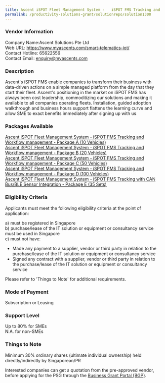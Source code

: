 ```yaml
---
title: Ascent iSPOT Fleet Management System - 	iSPOT FMS Tracking and Workflow management - Package A (10 Vehicles)
permalink: /productivity-solutions-grant/solutionrepo/solution1300
---
```


### Vendor Information
Company Name:Ascent Solutions Pte Ltd <br>Web URL: https://www.myascents.com/smart-telematics-iot/ <br>Contact Hotline: 65622556 <br>Contact Email: enquiry@myascents.com <br>

### Description

Ascent's iSPOT FMS enable companies to transform their business with data-driven actions on a simple managed platform from the day that they start their fleet. Ascent's positioning in the market on iSPOT FMS has always been cost leadership, commoditizing our solutions and making it available to all companies operating fleets. Installation, guided adoption walkthrough and business hours support flattens the learning curve and allow SME to exact benefits immediately after signing up with us

### Packages Available

<a href='https://www.gobusiness.gov.sg/images/psg/Desensitised_Ascent_20200175_Annex_3_Part_1.pdf' target='_blank'>Ascent iSPOT Fleet Management System - 	iSPOT FMS Tracking and Workflow management - Package A (10 Vehicles)</a><br/>
<a href='https://www.gobusiness.gov.sg/images/psg/Desensitised_Ascent_20200175_Annex_3_Part_2.pdf' target='_blank'>Ascent iSPOT Fleet Management System - iSPOT FMS Tracking and Workflow management - Package B (20 Vehicles)</a><br/>
<a href='https://www.gobusiness.gov.sg/images/psg/Desensitised_Ascent_20200175_Annex_3_Part_3.pdf' target='_blank'>Ascent iSPOT Fleet Management System - iSPOT FMS Tracking and Workflow management - Package C (50 Vehicles)</a><br/>
<a href='https://www.gobusiness.gov.sg/images/psg/Desensitised_Ascent_20200175_Annex_3_Part_4.pdf' target='_blank'>Ascent iSPOT Fleet Management System - iSPOT FMS Tracking and Workflow management - Package D (100 Vehicles)</a><br/>
<a href='https://www.gobusiness.gov.sg/images/psg/Desensitised_Ascent_20200175_Annex_3_Part_5.pdf' target='_blank'>Ascent iSPOT Fleet Management System - iSPOT FMS Tracking with CAN Bus/BLE Sensor Integration - Package E (35 Sets)</a><br/>

### Eligibility Criteria

Applicants must meet the following eligibility criteria at the point of application:

a) must be registered in Singapore <br>
b) purchase/lease of the IT solution or equipment or consultancy service must be used in Singapore <br>
c) must not have:
- Made any payment to a supplier, vendor or third party in relation to the purchase/lease of the IT solution or equipment or consultancy service
- Signed any contract with a supplier, vendor or third party in relation to the purchase/lease of the IT solution or equipment or consultancy service

Please refer to 'Things to Note' for additional requirements.

### Mode of Payment
Subscription or Leasing

### Support Level
Up to 80% for SMEs <br>
N.A. for non-SMEs

### Things to Note
Minimum 30% ordinary shares (ultimate individual ownership) held directly/indirectly by Singaporean/PR

Interested companies can get a quotation from the pre-approved vendor, before applying for the PSG through the <a target='_blank' href='https://www.businessgrants.gov.sg/'>Business Grant Portal (BGP)</a>.
